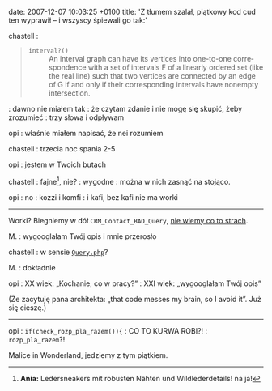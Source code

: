 date: 2007-12-07 10:03:25 +0100
title: 'Z tłumem szalał, piątkowy kod cud ten wyprawił – i wszyscy śpiewali go tak:'

chastell
: <blockquote lang='en'><dl><dt><code>interval?()</code></dt><dd>An interval graph can have its vertices into one-to-one correspondence with a set of intervals F of a linearly ordered set (like the real line) such that two vertices are connected by an edge of G if and only if their corresponding intervals have nonempty intersection.</dd></dl></blockquote>
: dawno nie miałem tak
: że czytam zdanie i nie mogę się skupić, żeby zrozumieć
: trzy słowa i odpływam

opi
: właśnie miałem napisać, że nei rozumiem

chastell
: trzecia noc spania 2-5

opi
: jestem w Twoich butach

chastell
: fajne[^1], nie?
: wygodne
: można w nich zasnąć na stojąco.

opi
: no
: kozzi i komfi
: i kafi, bez kafi nie ma worki

---

Worki? Biegniemy w dół `CRM_Contact_BAO_Query`, [nie wiemy co to strach](http://m.shot.pl/oi-oi-oi.ogg 'sułtani punku').

M.
: wygooglałam Twój opis i mnie przerosło

chastell
: w sensie [`Query.php`](http://svn.civicrm.org/civicrm/branches/v1.9/CRM/Contact/BAO/Query.php 'szukajcie mnie dziś tam')?

M.
: dokładnie

opi
: XX wiek: „Kochanie, co w pracy?”
: XXI wiek: „wygooglałam Twój opis”

(Że zacytuję pana architekta: „that code messes my brain, so I avoid it”. Już się cieszę.)

---

opi
: `if(check_rozp_pla_razem()){`
: CO TO KURWA ROBI?!
: `rozp_pla_razem`?!

Malice in Wonderland, jedziemy z tym piątkiem.

[^1]: **Ania:** Ledersneakers mit robusten Nähten und Wildlederdetails! na ja!
